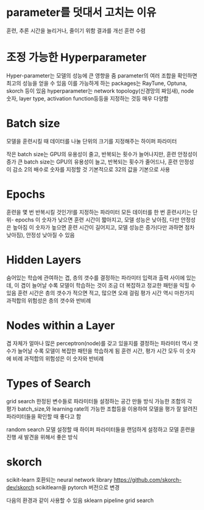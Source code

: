 # parameter를 덧대서 고치는 이유
훈련, 추론 시간을 늘리거나, 줄이기 위함
결과를 개선
훈련 수렴

# 조정 가능한 Hyperparameter
Hyper-parameter는 모델의 성능에 큰 영향을 줌
parameter의 여러 조합을 확인하면 최고의 성능을 얻을 수 있음
이를 가능하게 하는 packages는 RayTune, Optuna, skorch 등이 있음
hyperparameter는 network topology(신경망의 짜임새), node 숫자, layer type, activation function등등을 지정하는 것등 매우 다양함

# Batch size
모델을 훈련시킬 때 데이터를 나눌 단위의 크기를 지정해주는 하이퍼 파라미터

작은 batch size는 GPU의 유용성이 줄고, 반복되는 횟수가 늘어나지만, 훈련 안정성이 증가
큰 batch size는 GPU의 유용성이 늘고, 반복되는 횟수가 줄어드나, 훈련 안정성이 감소
2의 배수로 숫자를 지정할 것
기본적으로 32의 값을 기본으로 사용

# Epochs
훈련을 몇 번 반복시킬 것인가!를 지정하는 파라미터
모든 데이터를 한 번 훈련시키는 단위- epochs
이 숫자가 낮으면
훈련 시간이 짧아지고, 모델 성능은 낮아짐, 다만 안정성은 높아짐
이 숫자가 높으면
훈련 시간이 길어지고, 모델 성능은 증가(다만 과하면 점차 낮아짐), 안정성 낮아질 수 있음

# Hidden Layers
숨어있는 학습에 관여하는 겹, 층의 갯수를 결정하는 파라미터
입력과 출력 사이에 있는데, 이 겹이 늘어날 수록 모델이 학습하는 것이 조금 더 복잡하고 정교한 패턴을 익힐 수 있음
훈련 시간은 층의 갯수가 적으면 적고, 많으면 오래 걸림
평가 시간 역시 마찬가지
과적합의 위험성은 층의 갯수와 반비례

# Nodes within a Layer
겹 자체가 얼마나 많은 perceptron(node)를 갖고 있을지를 결정하는 파라미터
역시 갯수가 늘어날 수록 모델이 복잡한 패턴을 학습하게 됨
훈련 시간, 평가 시간 모두 이 숫자에 비례
과적합의 위험성은 이 숫자와 반비례

# Types of Search
grid search
한정된 변수들로 파라미터들 설정하는 공간 만들 방식
가능한 조합의 각 평가
batch_size,와 learning rate의 가능한 조합등을 이용하여 모델을 평가
잘 알려진 파라미터들을 확인할 때 좋다고 함

random search
모델 설정할 때 하이퍼 파라미터들을 랜덤하게 설정하고 모델 훈련을 진행
새 발견을 위해서 좋은 방식

# skorch
scikit-learn 호환되는 neural network library
https://github.com/skorch-dev/skorch
scikitlearn을 pytorch 버전으로 변경

다음의 환경과 같이 사용할 수 있음
sklearn pipeline
grid search
